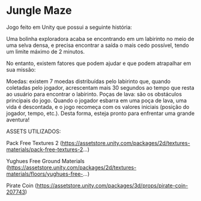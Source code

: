 # Jungle Maze

Jogo feito em Unity que possui a seguinte história:

Uma bolinha exploradora acaba se encontrando em um labirinto no meio de uma selva densa, e precisa encontrar a saída o mais cedo possível, tendo um limite máximo de 2 minutos. 

No entanto, existem fatores que podem ajudar e que podem atrapalhar em sua missão:

Moedas: existem 7 moedas distribuídas pelo labirinto que, quando coletadas pelo jogador, acrescentam mais 30 segundos ao tempo que resta ao usuário para encontrar o labirinto.
Poças de lava: são os obstáculos principais do jogo. Quando o jogador esbarra em uma poça de lava, uma vida é descontada, e o jogo recomeça com os valores iniciais (posição do jogador, tempo, etc.).
Desta forma, esteja pronto para enfrentar uma grande aventura!


ASSETS UTILIZADOS:

Pack Free Textures 2 (https://assetstore.unity.com/packages/2d/textures-materials/pack-free-textures-2...)

Yughues Free Ground Materials (https://assetstore.unity.com/packages/2d/textures-materials/floors/yughues-free-...)

Pirate Coin (https://assetstore.unity.com/packages/3d/props/pirate-coin-207743)

